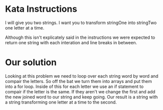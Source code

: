 # Kata Instructions

I will give you two strings. I want you to transform stringOne into stringTwo one letter at a time.

Although this isn't explicately said in the instructions we were expected to return one string with each interation and line breaks in between.

# Our solution

Looking at this problem we need to loop over each string word by word and compair the letters. So off the bat we turn them into arrays and put them into a for loop. Inside of this for each letter we use an if statement to compair if the letter is the same. If they aren't we change the first and add the new joined word to our string and keep going. Our result is a string with a string transforming one letter at a time to the second.
